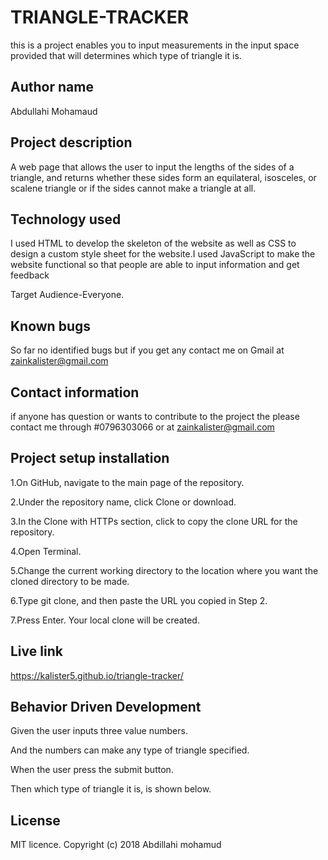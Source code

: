 # TRIANGLE-TRACKER

this is a project enables you to input measurements in the  input space provided that will determines which type of triangle it is.

## Author name

Abdullahi Mohamaud

## Project description

A web page that allows the user to input the lengths of the sides of a triangle, and returns whether these sides form an equilateral, isosceles, or scalene triangle or if the sides cannot make a triangle at all.

## Technology used

I used HTML to develop the skeleton of the website as well as CSS to design a custom style sheet for the website.I used JavaScript to make the website functional so that people are able to input information and get feedback

Target Audience-Everyone.

## Known bugs

So far no identified bugs but if you get any contact me on Gmail at zainkalister@gmail.com

## Contact information

if anyone has question or wants to contribute to the project the please contact me through #0796303066 or at  zainkalister@gmail.com

## Project setup installation

1.On GitHub, navigate to the main page of the repository.

2.Under the repository name, click Clone or download.

3.In the Clone with HTTPs section, click  to copy the clone URL for the repository.

4.Open Terminal.

5.Change the current working directory to the location where you want the cloned directory to be made.

6.Type git clone, and then paste the URL you copied in Step 2.

7.Press Enter. Your local clone will be created.

## Live link

https://kalister5.github.io/triangle-tracker/

## Behavior Driven Development

Given the user inputs three value numbers.

And the numbers can make any type of triangle specified.

When the user press the submit button.

Then which type of triangle it is, is shown below.

## License
MIT licence. Copyright (c) 2018 Abdillahi mohamud
